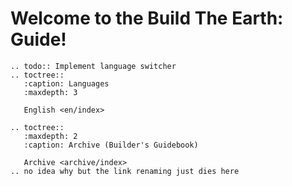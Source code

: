 <!---
title: Root
path: /..
version: 1.1.2
last-updated: 
authors:
  - @ezraen1
--->
Welcome to the Build The Earth: Guide!
==================================================

```eval_rst
.. todo:: Implement language switcher
.. toctree::
   :caption: Languages
   :maxdepth: 3

   English <en/index>
```

```eval_rst
.. toctree::
   :maxdepth: 2
   :caption: Archive (Builder's Guidebook)

   Archive <archive/index>
.. no idea why but the link renaming just dies here
```   
